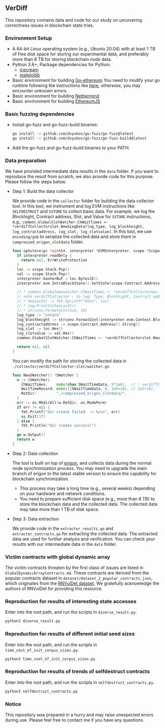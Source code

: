 ## VerDiff

This repository contains data and code for our study on uncovering correctness issues in blockchain state tries.

### Environment Setup
- A 64-bit Linux operating system (e.g., Ubuntu 20.04) with at least 1 TB of free disk space for storing our experimental data, and preferably more than 8 TB for storing blockchain node data.
- Python 3.8+,
  Package dependencies for Python:
  - [icecream](https://github.com/gruns/icecream)
  - [matplotlib](https://matplotlib.org/)
- Basic environment for building [Go-ethereum](https://github.com/ethereum/go-ethereum)
  You need to modify your go runtime following the instructions like [here](https://github.com/dvyukov/go-fuzz/issues/354), otherwise, you may encounter unknown errors.
- Basic environment for building [Nethermind](https://github.com/NethermindEth/nethermind)
- Basic environment for building [EthereumJS](https://github.com/ethereumjs/ethereumjs-monorepo)

### Basic fuzzing dependencies
- Install go-fuzz and go-fuzz-build binaries:
  ```bash
  go install -v github.com/dvyukov/go-fuzz/go-fuzz@latest
  go install -v github.com/dvyukov/go-fuzz/go-fuzz-build@latest
  ```
- Add the go-fuzz and go-fuzz-build binaries to your PATH.

### Data preparation
We have provided intermediate data results in the `data` folder. If you want to reproduce the result from scratch, we also provide code for this purpose. Please follow the steps below.

- Step 1: Build the data collector
  
  We provide code in the `collector` folder for building the data collector tool. In this tool, we instrument and log EVM instructions like `SELFDESTRUCT` and `SSTORE` to collect basic data. For example, we log the Blockhight, Contract address, Slot, and Value for `SSTORE` instructions, e.g., `common.GlobalSlotWatcher.ChWaitTimes <- *verdiffCollectorslot.NewSLogData(log_type, log_blockheight, log_contractaddress, log_slot, log_slotvalue)`. In this tool, we use  `encoding/gob` to serialize the collected data and store them in `compressed_erigon_slotdata` folder. 
  ```go
  func opSstore(pc *uint64, interpreter *EVMInterpreter, scope *ScopeContext) ([]byte, error) {
    if interpreter.readOnly {
      return nil, ErrWriteProtection
    }
    loc := scope.Stack.Pop()
    val := scope.Stack.Pop()
    interpreter.hasherBuf = loc.Bytes32()
    interpreter.evm.IntraBlockState().SetState(scope.Contract.Address(), &interpreter.hasherBuf, val)

    // * common.Globalmevwatcher.ChWaitTimes <- *verdiffCollectormev.NewSWaitTimeData(tx.Hash().String(), time.Now())
    // note verdiffCollector - to log: Type, Blockhight, Contract address, Slot, Value
    // * hexLocStr := fmt.Sprintf("0x%x", loc)
    // * log.Println(hexLocStr)
    // * strconv.FormatUint(num, 10)
    log_type := "sstore"
    log_blockheight := strconv.FormatUint(interpreter.evm.Context.BlockNumber, 10)
    log_contractaddress := scope.Contract.Address().String()
    log_slot := loc.Hex()
    log_slotvalue := val.Hex()
    common.GlobalSlotWatcher.ChWaitTimes <- *verdiffCollectorslot.NewSLogData(log_type, log_blockheight, log_contractaddress, log_slot, log_slotvalue)

    return nil, nil
  }
  ```
  You can modify the path for storing the collected data in `./collector/verdiffCollector-slot/watcher.go`.
  ```go
  func NewSWatcher() *SWatcher {
    w := &SWatcher{
      ChWaitTimes:    make(chan SWaitTimeData, 5*1e6),  // ! verdiffCollector - 1e6
      WaitTimeRecord: make([]SWaitTimeData, 0, 1e5+10), // 1e3+10),  // ! verdiffCollector - 1e5
      RetDir:         "./compressed_erigon_slotdata/",
    }
    err := os.MkdirAll(w.RetDir, os.ModePerm)
    if err != nil {
      fmt.Printf("dir create failed  -> %v\n", err)
      os.Exit(17)
    } else {
      fmt.Println("dir create success!")
    }
    go w.Output()
    return w
  }
  ```
- Step 2: Data collection
  
  The tool is built on top of [erigon](https://github.com/erigontech/erigon), and collects data during the normal node synchronization process. You may need to upgrade the main branch of erigon to the latest stable version to ensure the capability for blockchain synchronization.
  - This process may take a long time (e.g., several weeks) depending on your hardware and network conditions. 
  - You need to prepare sufficient disk space (e.g., more than 8 TB) to store the blockchain data and the collected data. The collected data may take more than 1 TB of disk space.
- Step 3: Data extraction
  
  We provide code in the `extractor_results.go` and `extractor_contracts.go` for extracting the collected data. The extracted data are used for further analysis and verification. You can check your results with our intermediate data in the `data` folder.


### Victim contracts with global dynamic array

The victim contracts threaten by the first class of issues are listed in `GlobalDynamicArrayContracts.md`. These contracts are derived from the popular contracts dataset in `dataset/dataset_2_popular_contracts.json`, which originates from the [RNVulDet dataset](https://github.com/Messi-Q/RNVulDet). We gratefully acknowledge the authors of RNVulDet for providing this resource.


### Reproduction for results of interesting state accesses

Enter into the root path, and run the scripts in `diverse_result.py`.
  ```bash
  python3 diverse_result.py
  ```

### Reproduction for results of different initial seed sizes

Enter into the root path, and run the scripts in `time_cost_of_init_corpus_sizes.py`.
  ```bash
  python3 time_cost_of_init_corpus_sizes.py
  ```

### Reproduction for results of trends of selfdestruct contracts

Enter into the root path, and run the scripts in `selfdestruct_contracts.py`.
  ```bash
  python3 selfdestruct_contracts.py
  ```

### Notice
This repository was prepared in a hurry and may raise unexpected errors during use. Please feel free to contact me if you have any questions.
